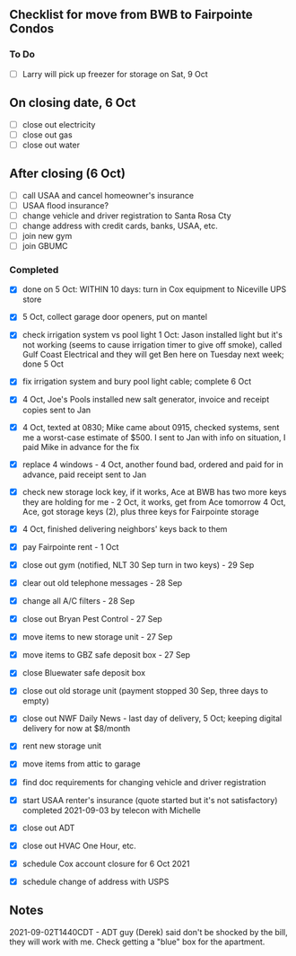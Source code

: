## Checklist for move from BWB to Fairpointe Condos

### To Do

- [ ] Larry will pick up freezer for storage on Sat, 9 Oct


## On closing date, 6 Oct 
- [ ] close out electricity
- [ ] close out gas
- [ ] close out water

## After closing (6 Oct)

- [ ] call USAA and cancel homeowner's insurance
- [ ] USAA flood insurance?
- [ ] change vehicle and driver registration to Santa Rosa Cty
- [ ] change address with credit cards, banks, USAA, etc.
- [ ] join new gym
- [ ] join GBUMC

### Completed

- [x] done on 5 Oct: WITHIN 10 days: turn in Cox equipment to Niceville UPS store
- [x] 5 Oct, collect garage door openers, put on mantel
- [x] check irrigation system vs pool light
      1 Oct: Jason installed light but it's not working (seems to
      cause irrigation timer to give off smoke), called Gulf Coast Electrical
      and they will get Ben here on Tuesday next week; done 5 Oct
- [x] fix irrigation system and bury pool light cable; complete 6 Oct
- [x] 4 Oct, Joe's Pools installed new salt generator, invoice and
      receipt copies sent to Jan
- [x] 4 Oct, texted at 0830; Mike came about 0915, checked systems,
      sent me a worst-case estimate of $500. I sent to Jan
      with info on situation, I paid Mike in advance for the fix
- [x] replace 4 windows - 4 Oct, another found bad, ordered and paid for in advance,
      paid receipt sent to Jan
- [x] check new storage lock key, if it works, Ace at BWB has two more
      keys they are holding for me - 2 Oct, it works, get from Ace tomorrow
      4 Oct, Ace, got storage keys (2), plus three keys for Fairpointe storage
- [x] 4 Oct, finished delivering neighbors' keys back to them
- [x] pay Fairpointe rent - 1 Oct
- [x] close out gym (notified, NLT 30 Sep turn in two keys) - 29 Sep
- [x] clear out old telephone messages - 28 Sep
- [x] change all A/C filters - 28 Sep
- [x] close out Bryan Pest Control - 27 Sep
- [x] move items to new storage unit - 27 Sep
- [x] move items to GBZ safe deposit box - 27 Sep
- [x] close Bluewater safe deposit box
- [x] close out old storage unit (payment stopped 30 Sep, three days to empty)
- [x] close out NWF Daily News - last day of delivery, 5 Oct;
      keeping digital delivery for now at $8/month
- [x] rent new storage unit
- [x] move items from attic to garage
- [x] find doc requirements for changing vehicle and driver registration 
- [x] start USAA renter's insurance (quote started but it's not satisfactory)
      completed 2021-09-03 by telecon with Michelle
- [x] close out ADT
- [x] close out HVAC One Hour, etc.
- [x] schedule Cox account closure for 6 Oct 2021
- [x] schedule change of address with USPS


## Notes

2021-09-02T1440CDT - ADT guy (Derek) said don't be shocked by the bill, they will work with me.
                     Check getting a "blue" box for the apartment.
